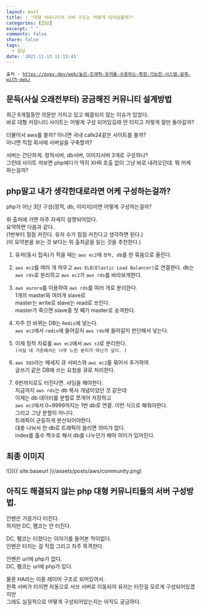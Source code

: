 ```yaml
---
layout: post
title: ! "대형 커뮤니티의 서버 구조는 어떻게 되어있을까?"
categories: [잡담]
excerpt: " "
comments: false
share: false
tags:
  - 잡담
date: '2021-11-13 11:15:41'
---
```


<p><code class="language-plaintext highlighter-rouge">출처 - <a href="https://pypy.dev/web/높은-트래픽-유저를-수용하는-확장-가능한-시스템-설계-with-aws/">https://pypy.dev/web/높은-트래픽-유저를-수용하는-확장-가능한-시스템-설계-with-aws/</a></code></p>

## 문득(사실 오래전부터) 궁금해진 커뮤니티 설계방법
최근 6개월동안 의문만 가지고 있고 해결되지 않는 이슈가 있었다.  
바로 대형 커뮤니티 사이트는 어떻게 구성 되어있길래 안 터지고 저렇게 잘만 돌아갈까?

더불어서 aws를 쓸까? 아니면 국내 cafe24같은 사이트를 쓸까?  
아니면 직접 회사에 서버실을 구축할까?  

서버는 간단하게. 정적서버, db서버, 이미지서버 3개로 구성하나?  
그런데 사이트 까보면 php에다가 딱히 XHR 호출 없이 그냥 바로 내려오던데. 뭐 어케하는걸까?

## php말고 내가 생각한대로라면 어케 구성하는걸까?
php가 아닌 3단 구성(정적, db, 이미지)이면 어떻게 구성하는걸까?

위 출처에 가면 아주 자세히 설명되어있다.  
요약하면 다음과 같다.  
(1번부터 점점 커진다. 유저 수가 점점 커진다고 생각하면 된다.)  
(이 요약본을 보는 것 보다는 위 출처글을 읽는 것을 추천한다.)  

1. 유저(동시 접속)가 적을 때는 `aws ec2`에 `정적, db`를 한 묶음으로 올린다.

2. `aws ec2`를 여러 개 띄우고 `aws ELB(Elastic Load Balancer)`로 연결한다. db는 `aws rds`로 분리하고 `aws ec2`가 `aws rds`를 바라보게한다.

3. `aws aurora`를 이용하여 `aws rds`를 여러 개로 분리한다.  
1개의 master와 여러개 slave로  
master는 write로 slave는 read로 쓰인다.  
master가 죽으면 slave중 첫 째가 master로 승격한다.  

4. 자주 안 바뀌는 DB는 `Redis`에 넣는다.  
`aws ec2`에서 `redis`에 들어갈지 `aws rds`에 들어갈지 판단해서 넣는다.

5. 이제 정적 자료를 `aws ec2`에서 `aws s3`로 분리한다.  
`(사실 내 기준에서는 너무 느린 분리가 아닌가 싶다. )`  

6. `aws SQS`라는 메세지 큐 서비스와 `aws ec2`를 묶어서 추가하여  
글쓰기 같은 DB에 쓰는 요청을 큐로 처리한다.

7. 6번까지로도 터진다면. 샤딩을 해야한다.  
지금까지 `aws rds`는 db 복사 개념이었던 것 같은데  
이제는 db 데이터를 분할로 쪼개어 저장하고  
`aws ec2`에서 0~9999까지는 1번 db로 연결. 이런 식으로 해줘야한다.  
그리고 그냥 분할이 아니다.  
트래픽이 균등하게 분산되어야한다.  
대충 나눠서 한 db로 트래픽이 쏠리면 의미가 없다.  
index를 홀수 짝수로 해서 db를 나누던가 해야 의미가 있어진다.

## 최종 이미지
![]({{ site.baseurl }}/assets/posts/aws/community.png)

## 아직도 해결되지 않는 php 대형 커뮤니티들의 서버 구성방법.
인벤은 가끔가다 터진다.  
하지만 DC, 펨코는 안 터진다.  

DC, 펨코는 터졌다는 이야기를 들어본 적이없다.  
인벤은 터지는 걸 직접 그리고 자주 목격한다.  

인벤은 url에 php가 없다.  
DC, 펨코는 url에 php가 있다.  

물론 HA라는 이중 레이어 구조로 되어있어서.  
한쪽 서버가 터지면 자동으로 서브 서버로 이동되어 유저는 터진걸 모르게 구성되어있겠지만  
그래도 실질적으로 어떻게 구성되어있는지는 아직도 궁금하다.
